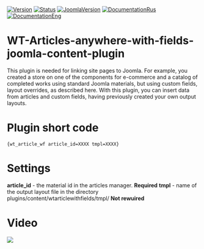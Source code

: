[![Version](https://img.shields.io/badge/Version-1.0.0-blue.svg)](https://web-tolk.ru/en/dev/joomla-plugins/wt-article-anywhere-with-fields.html) [![Status](https://img.shields.io/badge/Status-stable-green.svg)]() [![JoomlaVersion](https://img.shields.io/badge/Joomla-3.9-orange.svg)]() [![DocumentationRus](https://img.shields.io/badge/Documentation-rus-blue.svg)](https://web-tolk.ru/dev/joomla-plugins/wt-article-anywhere-with-fields.html) [![DocumentationEng](https://img.shields.io/badge/Documentation-eng-blueviolet.svg)](https://web-tolk.ru/en/dev/joomla-plugins/wt-article-anywhere-with-fields.html)
# WT-Articles-anywhere-with-fields-joomla-content-plugin
This plugin is needed for linking site pages to Joomla. For example, you created a store on one of the components for e-commerce and a catalog of completed works using standard Joomla materials, but using custom fields, layout overrides, as described here.
With this plugin, you can insert data from articles and custom fields, having previously created your own output layouts.

# Plugin short code
    {wt_article_wf article_id=XXXX tmpl=XXXX}
# Settings
**article_id** - the material id in the articles manager. **Required**
**tmpl** - name of the output layout file in the directory plugins/content/wtarticlewithfields/tmpl/ **Not rewuired**
# Video
[![](https://img.youtube.com/vi/jnqfJtpUyvY/0.jpg)](https://www.youtube.com/watch?v=jnqfJtpUyvY)
